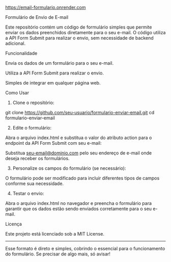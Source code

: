 https://email-formulario.onrender.com


Formulário de Envio de E-mail

Este repositório contém um código de formulário simples que permite enviar os dados preenchidos diretamente para o seu e-mail. O código utiliza a API Form Submit para realizar o envio, sem necessidade de backend adicional.

Funcionalidade

Envia os dados de um formulário para o seu e-mail.

Utiliza a API Form Submit para realizar o envio.

Simples de integrar em qualquer página web.


Como Usar

1. Clone o repositório:

git clone https://github.com/seu-usuario/formulario-enviar-email.git
cd formulario-enviar-email


2. Edite o formulário:

Abra o arquivo index.html e substitua o valor do atributo action para o endpoint da API Form Submit com seu e-mail:

<form action="https://formsubmit.co/seu-email@dominio.com" method="POST">

Substitua seu-email@dominio.com pelo seu endereço de e-mail onde deseja receber os formulários.


3. Personalize os campos do formulário (se necessário):

O formulário pode ser modificado para incluir diferentes tipos de campos conforme sua necessidade.


4. Testar o envio:

Abra o arquivo index.html no navegador e preencha o formulário para garantir que os dados estão sendo enviados corretamente para o seu e-mail.



Licença

Este projeto está licenciado sob a MIT License.


---

Esse formato é direto e simples, cobrindo o essencial para o funcionamento do formulário. Se precisar de algo mais, só avisar!

